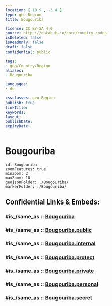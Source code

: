 ```yaml
---
location: [ 10.9 , -3.4 ] 
type: geo-Region
title: Bougouriba

license: CC BY-SA 4.0
source: https://datahub.io/core/country-codes
isDeleted: false
isReadOnly: false
draft: false
confidential: public

tags:
- geo/Country/Region
aliases:
- Bougouriba

Languages:
- de

cssclasses: geo-Region
publish: true
linkTitle: 
keywords: 
layout: 
publishDate: 
expiryDate: 
---
```


# Bougouriba

```leaflet
id: Bougouriba
zoomFeatures: true 
minZoom: 2 
maxZoom: 18
geojsonFolder: ./Bougouriba/
markerFolder: ./Bougouriba/
```


## Confidential Links & Embeds: 

### #is_/same_as :: [Bougouriba](/_Standards/Earth/Continent/Africa/Africa~West/Burkina_Faso/Regions~Burkina_Faso/Sud-Ouest/counties~Sud-Ouest/Bougouriba.md) 

### #is_/same_as :: [Bougouriba.public](/_public/Earth/Continent/Africa/Africa~West/Burkina_Faso/Regions~Burkina_Faso/Sud-Ouest/counties~Sud-Ouest/Bougouriba.public.md) 

### #is_/same_as :: [Bougouriba.internal](/_internal/Earth/Continent/Africa/Africa~West/Burkina_Faso/Regions~Burkina_Faso/Sud-Ouest/counties~Sud-Ouest/Bougouriba.internal.md) 

### #is_/same_as :: [Bougouriba.protect](/_protect/Earth/Continent/Africa/Africa~West/Burkina_Faso/Regions~Burkina_Faso/Sud-Ouest/counties~Sud-Ouest/Bougouriba.protect.md) 

### #is_/same_as :: [Bougouriba.private](/_private/Earth/Continent/Africa/Africa~West/Burkina_Faso/Regions~Burkina_Faso/Sud-Ouest/counties~Sud-Ouest/Bougouriba.private.md) 

### #is_/same_as :: [Bougouriba.personal](/_personal/Earth/Continent/Africa/Africa~West/Burkina_Faso/Regions~Burkina_Faso/Sud-Ouest/counties~Sud-Ouest/Bougouriba.personal.md) 

### #is_/same_as :: [Bougouriba.secret](/_secret/Earth/Continent/Africa/Africa~West/Burkina_Faso/Regions~Burkina_Faso/Sud-Ouest/counties~Sud-Ouest/Bougouriba.secret.md)

